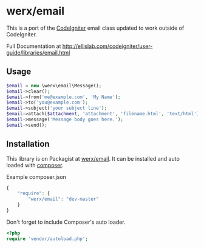# werx/email

This is a port of the [CodeIgniter](https://github.com/EllisLab/CodeIgniter/) email class updated to work outside of CodeIgniter.

Full Documentation at <http://ellislab.com/codeigniter/user-guide/libraries/email.html>

## Usage

```php
$email = new \werx\email\Message();
$email->clear();
$email->from('me@example.com', 'My Name');
$email->to('you@example.com');
$email->subject('your subject line');
$email->attach($attachment, 'attachment', 'filename.html', 'text/html');
$email->message('Message body goes here.');
$email->send();
```

## Installation
This library is on Packagist at [werx/email](https://packagist.org/packages/werx/email). It can be installed and auto loaded with [composer](https://getcomposer.org).

Example composer.json

``` javascript
{
	"require": {
		"werx/email": "dev-master"
	}
}
```

Don't forget to include Composer's auto loader.

``` php
<?php
require 'vendor/autoload.php';
```

